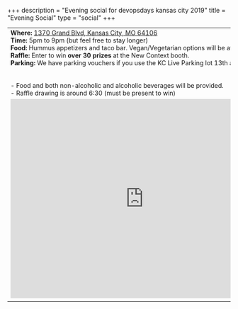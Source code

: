+++
description = "Evening social for devopsdays kansas city 2019"
title = "Evening Social"
type = "social"
+++
<div class = "row">
  <div class = "col">
    <div class = "row">
    <div class = "col-sm-12">
      <table class = "table table-responsive">
        <tr><td><b>Where:</b> <a target="_blank" href="https://goo.gl/maps/oXWC1n6XLeETAQqJ9">1370 Grand Blvd, Kansas City, MO 64106</a><br><b>Time:</b> 5pm to 9pm (but feel free to stay longer)<br><b>Food:</b> Hummus appetizers and taco bar. Vegan/Vegetarian options will be available.<br><b>Raffle:</b> Enter to win <b>over 30 prizes</b> at the New Context booth.<br><b>Parking:</b> We have parking vouchers if you use the KC Live Parking lot 13th and Grand<br><br><br>- Food and both non-alcoholic and alcoholic beverages will be provided.<br>- Raffle drawing is around 6:30 (must be present to win)</td>
        <td rowspan=2><img src = "/events/2019-kansas-city/social.png" height="40%"></td></tr>
        <tr><td><iframe src="https://www.google.com/maps/embed?pb=!1m18!1m12!1m3!1d3096.3919568971714!2d-94.5834430486133!3d39.09754567943988!2m3!1f0!2f0!3f0!3m2!1i1024!2i768!4f13.1!3m3!1m2!1s0x87c0f067bbb09e8f%3A0x1411fed2039b8bd4!2sNo%20Other%20Pub%20by%20Sporting%20KC!5e0!3m2!1sen!2sus!4v1571752025039!5m2!1sen!2sus" width="600" height="450" frameborder="0" style="border:0;" allowfullscreen=""></iframe><td></tr>
      </table>
  </div>
</div>

<table>